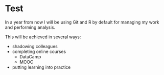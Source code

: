 # Test

In a year from now I will be using Git and R by default for managing my work and performing analysis.  

This will be achieved in several ways:

* shadowing colleagues
* completing online courses
    * DataCamp
    * MOOC
* putting learning into practice
